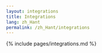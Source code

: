 ```yaml
---
layout: integrations
title: Integrations
lang: zh_Hant
permalink: /zh_Hant/integrations
---
```


{% include pages/integrations.md %}
